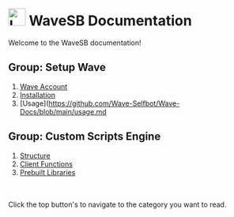 # <img src="images/wavesbicon2.ico" alt="Logo" width="35" height="35"> WaveSB Documentation

Welcome to the WaveSB documentation!

## Group: Setup Wave
1. [Wave Account](https://github.com/Wave-Selfbot/Wave-Docs/blob/main/account.md)
2. [Installation](https://github.com/Wave-Selfbot/Wave-Docs/blob/main/installation.md)
3. [Usage](https://github.com/Wave-Selfbot/Wave-Docs/blob/main/usage.md

## Group: Custom Scripts Engine
1. [Structure](https://github.com/Wis-Selfbot/Wis-Docs/blob/main/functions.md)
2. [Client Functions](https://github.com/Wis-Selfbot/Wis-Docs/blob/main/settings.md)
3. [Prebuilt Libraries](https://github.com/Wis-Selfbot/Wis-Docs/blob/main/models.md)


<br>
<br>
Click the top button's to navigate to the category you want to read.
